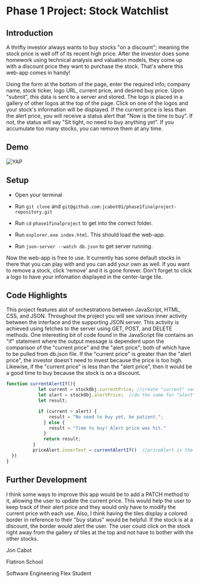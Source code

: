 # Phase 1 Project:  Stock Watchlist

## Introduction

A thrifty investor always wants to buy stocks "on a discount"; meaning the stock price is well off of its recent high price.  After the investor does some homework using technical analysis and valuation models, they come up with a discount price they want to purchase the stock.  That's where this web-app comes in handy!

Using the form at the bottom of the page, enter the required info; company name, stock ticker, logo URL, current price, and desired buy price.  Upon "submit", this data is sent to a server and stored.  The logo is placed in a gallery of other logos at the top of the page.  Click on one of the logos and your stock's information will be displayed. If the current price is less than the alert price, you will receive a status alert that "Now is the time to buy".  If not, the status will say "Sit tight, no need to buy anything yet".  If you accumulate too many stocks, you can remove them at any time.

## Demo

![YAP](https://i.imgur.com/xZOJbyl.gif)

## Setup

* Open your terminal

* Run `git clone` and `git@github.com:jcabot01/phase1finalproject-repository.git`

* Run `cd` `phase1finalproject` to get into the correct folder.

* Run `explorer.exe index.html`. This should load the web-app.

* Run `json-server --watch db.json` to get server running.

Now the web-app is free to use.  It currently has some default stocks in there that you can play with and you can add your own as well.  If you want to remove a stock, click 'remove' and it is gone forever.  Don't forget to click a logo to have your infomation displayed in the center-large tile.

## Code Highlights

This project features alot of orchestrations between JavaScript, HTML, CSS, and JSON.  Throughout the project you will see various inner activity between the interface and the supporting JSON server.  This activity is achieved using fetches to the server using GET, POST, and DELETE methods. One interesting bit of code found in the JavaScript file contains an "if" statement where the output message is dependent upon the comparison of the "current price" and the "alert price"; both of which have to be pulled from db.json file.  If the "current price" is greater than the "alert price", the investor doesn't need to invest because the price is too high.  Likewise, if the "current price" is less than the "alert price", then it would be a good time to buy because the stock is on a discount.

```javascript
function currentAlertIf(){
            let current = stockObj.currentPrice; //create "current" variable, assign it to json-object "current price"
            let alert = stockObj.alertPrice;  //do the same for "alert"
            let result;

            if (current > alert) {  
                result = "No need to buy yet, be patient.";
              } else {
                result = "Time to buy! Alert price was hit."
              }
              return result;
          }
          priceAlert.innerText = currentAlertIf()  //priceAlert is the alert box on the webpage containing BUY Status & BUY Price.  InnerText of that <div> to the function above.
  })
}
```

## Further Development

I think some ways to improve this app would be to add a PATCH method to it, allowing the user to update the current price.  This would help the user to keep track of their alert price and they would only have to modify the current price with each use.  Also, I think having the tiles display a colored border in reference to their "buy status" would be helpful.  If the stock is at a discount, the border would alert the user.  The user could click on the stock right away from the gallery of tiles at the top and not have to bother with the other stocks.


Jon Cabot

Flatiron School
 
Software Engineering Flex Student

